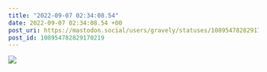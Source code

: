 ```yaml
---
title: "2022-09-07 02:34:08.54"
date: 2022-09-07 02:34:08.54 +00
post_uri: https://mastodon.social/users/gravely/statuses/108954782829170219
post_id: 108954782829170219
---
```




![](/images/108954782714213927.jpg)

